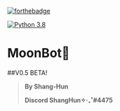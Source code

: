 [![forthebadge](https://forthebadge.com/images/badges/made-with-python.svg)](https://forthebadge.com)

[![Python 3.8](https://img.shields.io/badge/python-3.8-blue.svg)](https://www.python.org/downloads/release/python-380/)

# MoonBot🌙

##V0.5 BETA!

> **By Shang-Hun**
> 
> **Discord ShangHun✧‧₊˚#4475**
